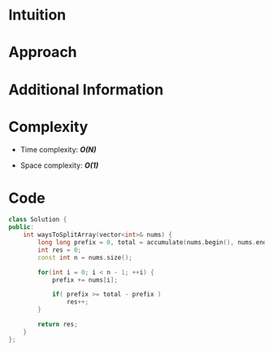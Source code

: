 # Intuition
# Approach

# Additional Information

# Complexity
- Time complexity: ***O(N)***
<!-- Add your time complexity here, e.g. $$O(n)$$ -->

- Space complexity: ***O(1)***
<!-- Add your space complexity here, e.g. $$O(n)$$ -->

# Code
```cpp
class Solution {
public:
    int waysToSplitArray(vector<int>& nums) {
        long long prefix = 0, total = accumulate(nums.begin(), nums.end(), 0LL);
        int res = 0;
        const int n = nums.size();

        for(int i = 0; i < n - 1; ++i) {
            prefix += nums[i];

            if( prefix >= total - prefix )
                res++;
        }

        return res;
    }
};
```
